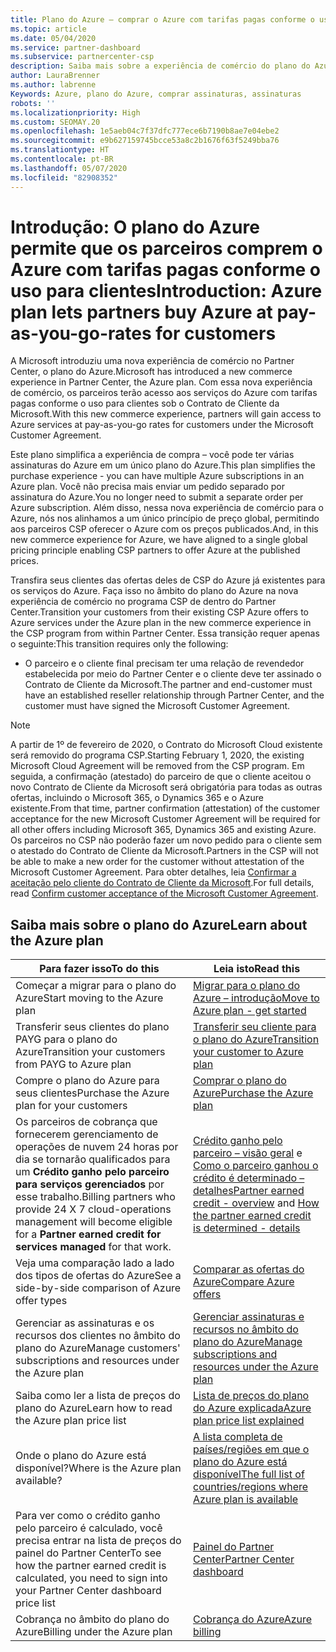 ```yaml
---
title: Plano do Azure – comprar o Azure com tarifas pagas conforme o uso
ms.topic: article
ms.date: 05/04/2020
ms.service: partner-dashboard
ms.subservice: partnercenter-csp
description: Saiba mais sobre a experiência de comércio do plano do Azure para comprar serviços do Azure com tarifas pagas conforme o uso para os clientes. Conheça também os novos requisitos de segurança.
author: LauraBrenner
ms.author: labrenne
Keywords: Azure, plano do Azure, comprar assinaturas, assinaturas
robots: ''
ms.localizationpriority: High
ms.custom: SEOMAY.20
ms.openlocfilehash: 1e5aeb04c7f37dfc777ece6b7190b8ae7e04ebe2
ms.sourcegitcommit: e9b627159745bcce53a8c2b1676f63f5249bba76
ms.translationtype: HT
ms.contentlocale: pt-BR
ms.lasthandoff: 05/07/2020
ms.locfileid: "82908352"
---
```

# <a name="introduction-azure-plan-lets-partners-buy-azure-at-pay-as-you-go-rates-for-customers"></a><span data-ttu-id="d7394-105">Introdução: O plano do Azure permite que os parceiros comprem o Azure com tarifas pagas conforme o uso para clientes</span><span class="sxs-lookup"><span data-stu-id="d7394-105">Introduction: Azure plan lets partners buy Azure at pay-as-you-go-rates for customers</span></span>

<span data-ttu-id="d7394-106">A Microsoft introduziu uma nova experiência de comércio no Partner Center, o plano do Azure.</span><span class="sxs-lookup"><span data-stu-id="d7394-106">Microsoft has introduced a new commerce experience in Partner Center, the Azure plan.</span></span>  <span data-ttu-id="d7394-107">Com essa nova experiência de comércio, os parceiros terão acesso aos serviços do Azure com tarifas pagas conforme o uso para clientes sob o Contrato de Cliente da Microsoft.</span><span class="sxs-lookup"><span data-stu-id="d7394-107">With this new commerce experience, partners will gain access to Azure services at pay-as-you-go rates for customers under the Microsoft Customer Agreement.</span></span>

<span data-ttu-id="d7394-108">Este plano simplifica a experiência de compra – você pode ter várias assinaturas do Azure em um único plano do Azure.</span><span class="sxs-lookup"><span data-stu-id="d7394-108">This plan simplifies the purchase experience - you can have multiple Azure subscriptions in an Azure plan.</span></span> <span data-ttu-id="d7394-109">Você não precisa mais enviar um pedido separado por assinatura do Azure.</span><span class="sxs-lookup"><span data-stu-id="d7394-109">You no longer need to submit a separate order per Azure subscription.</span></span> <span data-ttu-id="d7394-110">Além disso, nessa nova experiência de comércio para o Azure, nós nos alinhamos a um único princípio de preço global, permitindo aos parceiros CSP oferecer o Azure com os preços publicados.</span><span class="sxs-lookup"><span data-stu-id="d7394-110">And, in this new commerce experience for Azure, we have aligned to a single global pricing principle enabling CSP partners to offer Azure at the published prices.</span></span>

<span data-ttu-id="d7394-111">Transfira seus clientes das ofertas deles de CSP do Azure já existentes para os serviços do Azure. Faça isso no âmbito do plano do Azure na nova experiência de comércio no programa CSP de dentro do Partner Center.</span><span class="sxs-lookup"><span data-stu-id="d7394-111">Transition your customers from their existing CSP Azure offers to Azure services under the Azure plan in the new commerce experience in the CSP program from within Partner Center.</span></span> <span data-ttu-id="d7394-112">Essa transição requer apenas o seguinte:</span><span class="sxs-lookup"><span data-stu-id="d7394-112">This transition requires only the following:</span></span>

- <span data-ttu-id="d7394-113">O parceiro e o cliente final precisam ter uma relação de revendedor estabelecida por meio do Partner Center e o cliente deve ter assinado o Contrato de Cliente da Microsoft.</span><span class="sxs-lookup"><span data-stu-id="d7394-113">The partner and end-customer must have an established reseller relationship through Partner Center, and the customer must have signed the Microsoft Customer Agreement.</span></span>

>[!Note]
><span data-ttu-id="d7394-114">A partir de 1º de fevereiro de 2020, o Contrato do Microsoft Cloud existente será removido do programa CSP.</span><span class="sxs-lookup"><span data-stu-id="d7394-114">Starting February 1, 2020, the existing Microsoft Cloud Agreement will be removed from the CSP program.</span></span> <span data-ttu-id="d7394-115">Em seguida, a confirmação (atestado) do parceiro de que o cliente aceitou o novo Contrato de Cliente da Microsoft será obrigatória para todas as outras ofertas, incluindo o Microsoft 365, o Dynamics 365 e o Azure existente.</span><span class="sxs-lookup"><span data-stu-id="d7394-115">From that time, partner confirmation (attestation) of the customer acceptance for the new Microsoft Customer Agreement will be required for all other offers including Microsoft 365, Dynamics 365 and existing Azure.</span></span> <span data-ttu-id="d7394-116">Os parceiros no CSP não poderão fazer um novo pedido para o cliente sem o atestado do Contrato de Cliente da Microsoft.</span><span class="sxs-lookup"><span data-stu-id="d7394-116">Partners in the CSP will not be able to make a new order for the customer without attestation of the Microsoft Customer Agreement.</span></span> <span data-ttu-id="d7394-117">Para obter detalhes, leia [Confirmar a aceitação pelo cliente do Contrato de Cliente da Microsoft](confirm-customer-agreement.md).</span><span class="sxs-lookup"><span data-stu-id="d7394-117">For full details, read [Confirm customer acceptance of the Microsoft Customer Agreement](confirm-customer-agreement.md).</span></span>


## <a name="learn-about-the-azure-plan"></a><span data-ttu-id="d7394-118">Saiba mais sobre o plano do Azure</span><span class="sxs-lookup"><span data-stu-id="d7394-118">Learn about the Azure plan</span></span>

|<span data-ttu-id="d7394-119">**Para fazer isso**</span><span class="sxs-lookup"><span data-stu-id="d7394-119">**To do this**</span></span>   |<span data-ttu-id="d7394-120">**Leia isto**</span><span class="sxs-lookup"><span data-stu-id="d7394-120">**Read this**</span></span>   |
|------------------|---------------------|
|<span data-ttu-id="d7394-121">Começar a migrar para o plano do Azure</span><span class="sxs-lookup"><span data-stu-id="d7394-121">Start moving to the Azure plan</span></span>|[<span data-ttu-id="d7394-122">Migrar para o plano do Azure – introdução</span><span class="sxs-lookup"><span data-stu-id="d7394-122">Move to Azure plan - get started</span></span>](azure-plan-get-started.md)
|<span data-ttu-id="d7394-123">Transferir seus clientes do plano PAYG para o plano do Azure</span><span class="sxs-lookup"><span data-stu-id="d7394-123">Transition your customers from PAYG to Azure plan</span></span>|[<span data-ttu-id="d7394-124">Transferir seu cliente para o plano do Azure</span><span class="sxs-lookup"><span data-stu-id="d7394-124">Transition your customer to Azure plan</span></span>](azure-plan-transition.md)|
|<span data-ttu-id="d7394-125">Compre o plano do Azure para seus clientes</span><span class="sxs-lookup"><span data-stu-id="d7394-125">Purchase the Azure plan for your customers</span></span>|[<span data-ttu-id="d7394-126">Comprar o plano do Azure</span><span class="sxs-lookup"><span data-stu-id="d7394-126">Purchase the Azure plan</span></span>](purchase-azure-plan.md)|
|<span data-ttu-id="d7394-127">Os parceiros de cobrança que fornecerem gerenciamento de operações de nuvem 24 horas por dia se tornarão qualificados para um **Crédito ganho pelo parceiro para serviços gerenciados** por esse trabalho.</span><span class="sxs-lookup"><span data-stu-id="d7394-127">Billing partners who provide 24 X 7 cloud-operations management will become eligible for a **Partner earned credit for services managed** for that work.</span></span>|<span data-ttu-id="d7394-128">[Crédito ganho pelo parceiro – visão geral](partner-earned-credit.md) e [Como o parceiro ganhou o crédito é determinado – detalhes](partner-earned-credit-explanation.md)</span><span class="sxs-lookup"><span data-stu-id="d7394-128">[Partner earned credit - overview](partner-earned-credit.md) and [How the partner earned credit is determined - details](partner-earned-credit-explanation.md)</span></span>|
|<span data-ttu-id="d7394-129">Veja uma comparação lado a lado dos tipos de ofertas do Azure</span><span class="sxs-lookup"><span data-stu-id="d7394-129">See a side-by-side comparison of Azure offer types</span></span>|[<span data-ttu-id="d7394-130">Comparar as ofertas do Azure</span><span class="sxs-lookup"><span data-stu-id="d7394-130">Compare Azure offers</span></span>](compare-azure-offers.md)|
|<span data-ttu-id="d7394-131">Gerenciar as assinaturas e os recursos dos clientes no âmbito do plano do Azure</span><span class="sxs-lookup"><span data-stu-id="d7394-131">Manage customers' subscriptions and resources under the Azure plan</span></span>|[<span data-ttu-id="d7394-132">Gerenciar assinaturas e recursos no âmbito do plano do Azure</span><span class="sxs-lookup"><span data-stu-id="d7394-132">Manage subscriptions and resources under the Azure plan</span></span>](azure-plan-manage.md)|
|<span data-ttu-id="d7394-133">Saiba como ler a lista de preços do plano do Azure</span><span class="sxs-lookup"><span data-stu-id="d7394-133">Learn how to read the Azure plan price list</span></span>   |[<span data-ttu-id="d7394-134">Lista de preços do plano do Azure explicada</span><span class="sxs-lookup"><span data-stu-id="d7394-134">Azure plan price list explained</span></span>](azure-plan-price-list.md)|
|<span data-ttu-id="d7394-135">Onde o plano do Azure está disponível?</span><span class="sxs-lookup"><span data-stu-id="d7394-135">Where is the Azure plan available?</span></span>|[<span data-ttu-id="d7394-136">A lista completa de países/regiões em que o plano do Azure está disponível</span><span class="sxs-lookup"><span data-stu-id="d7394-136">The full list of countries/regions where Azure plan is available</span></span>](https://query.prod.cms.rt.microsoft.com/cms/api/am/binary/RE3QN0x)
|<span data-ttu-id="d7394-137">Para ver como o crédito ganho pelo parceiro é calculado, você precisa entrar na lista de preços do painel do Partner Center</span><span class="sxs-lookup"><span data-stu-id="d7394-137">To see how the partner earned credit is calculated, you need to sign into your Partner Center dashboard price list</span></span>|[<span data-ttu-id="d7394-138">Painel do Partner Center</span><span class="sxs-lookup"><span data-stu-id="d7394-138">Partner Center dashboard</span></span>](https://partner.microsoft.com/en-us/dashboard/home)|
|<span data-ttu-id="d7394-139">Cobrança no âmbito do plano do Azure</span><span class="sxs-lookup"><span data-stu-id="d7394-139">Billing under the Azure plan</span></span>|[<span data-ttu-id="d7394-140">Cobrança do Azure</span><span class="sxs-lookup"><span data-stu-id="d7394-140">Azure billing</span></span>](azure-plan-billing.md)| 





